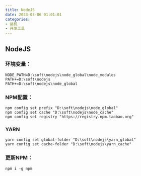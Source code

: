 ```yaml
---
title: NodeJS
date: 2023-03-06 01:01:01
categories:
- 装机
- 开发工具
---
```


## NodeJS
### 环境变量：

```
NODE_PATH=D:\soft\nodejs\node_global\node_modules
PATH+=D:\soft\nodejs
PATH+=D:\soft\nodejs\node_global
```

### NPM配置：

```
npm config set prefix "D:\soft\nodejs\node_global"
npm config set cache "D:\soft\nodejs\node_cache"
npm config set registry "https://registry.npm.taobao.org"
```

### YARN
```
yarn config set global-folder "D:\soft\nodejs\yarn_global"
yarn config set cache-folder "D:\soft\nodejs\yarn_cache"
```
 
### 更新NPM：
```
npm i -g npm
``` 